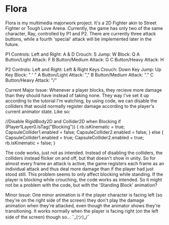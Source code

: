 # Flora
Flora is my multimedia majorwork project. It's a 2D Fighter akin to Street Fighter or Tough Love Arena. Currently, the game has only two of the same character, Ray, controlled by P1 and P2. There are currently three attack buttons, while a fourth 'special' attack will be implemented later in the future.
 
 P1 Controls:
 Left and Right: A & D
 Crouch: S
 Jump: W
 Block: Q
 A Button/Light Attack: F
 B Button/Medium Attack: G
 C Button/Heavy Attack: H
 
 P2 Controls:
 Left and Right: Left & Right Keys
 Crouch: Down Key
 Jump: Up Key
 Block: " ' "
 A Button/Light Attack: ","
 B Button/Medium Attack: "."
 C Button/Heavy Attack: "/"
 
 Current Major Issue:
 Whenever a player blocks, they recieve more damage than they should have instead of taking none. They way I've set it up according to the tutorial I'm watching, by using code, we can disable the colliders that would normally register damage according to the player's current animator state. Like so:
 
 //Disable RigidBody2D and Collider2D when Blocking
        if (Player1Layer0.IsTag("Blocking"))
        {
            rb.isKinematic = true;
            CapsuleCollider1.enabled = false;
            CapsuleCollider2.enabled = false;
        }
        else
        {
            CapsuleCollider1.enabled = true;
            CapsuleCollider2.enabled = true;
            rb.isKinematic = false;
        }

The code works, just not as intended. Instead of disabling the colliders, the colliders instead flicker on and off, but that doesn't show in unity. So for almost every frame an attack is active, the game registers each frame as an individual attack and thus deal more damage than if the player had just stood still. This problem seems to only affect blocking while standing. If the player is blocking while crouching, the code works as intended. So it might not be a problem with the code, but with the 'Standing Block' animation?

Minor Issue:
One minor animation is if the player character is facing left (so they're on the right side of the screen) they don't play the damage animation when they're attacked, even though the animator shows they're transitioning. It works normally when the player is facing right (on the left side of the screen) though so... ¯\_(ツ)_/¯
